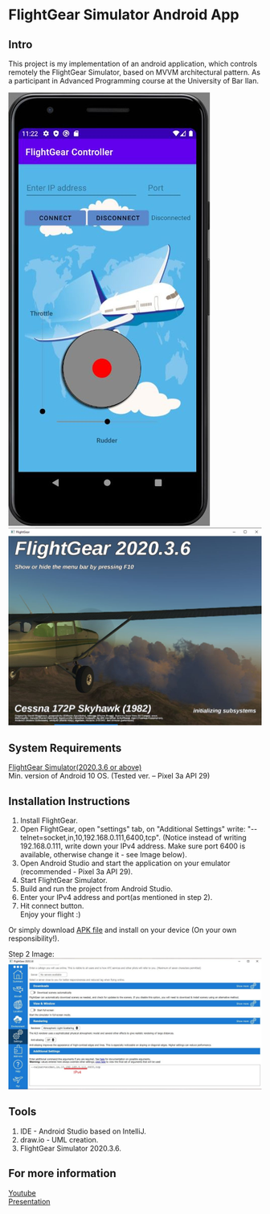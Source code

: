 # FlightGear Simulator Android App
## Intro
This project is my implementation of an android application, which controls remotely the FlightGear Simulator, based on MVVM architectural pattern.
As a participant in Advanced Programming course at the University of Bar Ilan.

![alt text](InstallationAndPreview/Capture.JPG) ![alt text](InstallationAndPreview/Capture2.JPG)

## System Requirements
[FlightGear Simulator(2020.3.6 or above)](https://www.flightgear.org/download/) <br/>
Min. version of Android 10 OS. (Tested ver. – Pixel 3a API 29)

## Installation Instructions
1. Install FlightGear.
2. Open FlightGear, open "settings" tab, on "Additional Settings" write: "--telnet=socket,in,10,192.168.0.111,6400,tcp". (Notice instead of writing 192.168.0.111, write down your IPv4 address. Make sure port 6400 is available, otherwise change it - see Image below).
3. Open Android Studio and start the application on your emulator (recommended - Pixel 3a API 29).
4. Start FlightGear Simulator.
5. Build and run the project from Android Studio.
6. Enter your IPv4 address and port(as mentioned in step 2).
7. Hit connect button.<br/>
Enjoy your flight :)

Or simply download [APK file](https://github.com/yahavz100/JavaFlightGearAndroidApp/blob/master/InstallationAndPreview/FlightGearController.apk) and install on your device (On your own responsibility!).

Step 2 Image:
![alt text](InstallationAndPreview/Capture1.JPG)

## Tools
1. IDE - Android Studio based on IntelliJ.
2. draw.io - UML creation.
3. FlightGear Simulator 2020.3.6.

## For more information 
[Youtube](https://youtu.be/4Jy7fuJ3pUI)<br/>
[Presentation](https://github.com/yahavz100/JavaFlightGearAndroidApp/blob/master/InstallationAndPreview/Advanced%20Programming%202%20-EX3.pptx)

